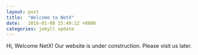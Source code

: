 ```yaml
---
layout: post
title:  "Welcome to NetX"
date:   2016-01-08 15:49:12 +0800
categories: jekyll update
---
```

Hi,
Welcome NetX!
Our website is under construction. Please visit us later.
